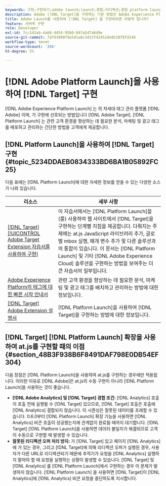 ```yaml
---
keywords: 구현;구현하기;adobe launch;launch;경합;리디렉션;경험 platform launch;platform launch
description: Adobe [!DNL Target]을 구현하는 기본 방법인 Adobe Experience Platform Launch을 사용하여 Adobe [!DNL Target] at.js 라이브러리를 구현하는 방법을 알아봅니다.
title: Adobe Launch를 사용하여 [!DNL Target] 을 구현하려면 어떻게 합니까?
feature: 서버측 구현
role: Developer
exl-id: 7cc1d3ab-4a68-4454-95b0-04fa547a6d9e
source-git-commit: fd7d3900f9e5d1a6c3d13fd2452de8528f8fd248
workflow-type: tm+mt
source-wordcount: '356'
ht-degree: 5%

---
```


# [!DNL Adobe Platform Launch]을 사용하여 [!DNL Target] 구현

[!DNL Adobe Experience Platform Launch] 는 의 차세대 태그 관리 플랫폼 [!DNL Adobe] 이며, 가 구현에 선호되는 방법입니다  [!DNL Adobe Target]. [!DNL Platform Launch] 는 관련 고객 환경을 향상하는 데 필요한 분석, 마케팅 및 광고 태그를 배포하고 관리하는 간단한 방법을 고객에게 제공합니다.

## [!DNL Platform Launch]을 사용하여 [!DNL Target] 구현 {#topic_5234DDAEB0834333BD6BA1B05892FC25}

다음 표에는 [!DNL Platform Launch]에 대한 자세한 정보를 얻을 수 있는 다양한 소스가 나와 있습니다.

| 리소스 | 세부 사항 |
|--- |--- |
| [ [!DNL Target]  [!UICONTROL Adobe Target Extension 자습서를 사용하여 구현]](https://experienceleague.adobe.com/docs/launch-learn/implementing-in-websites-with-launch/implement-solutions/target.html#implement-solutions) | 이 자습서에서는 [!DNL Platform Launch]을(를) 사용하여 웹 사이트에서 [!DNL Target]을 구현하는 단계별 지침을 제공합니다. 다뤄지는 주제에는 at.js JavaScript 라이브러리 추가, 글로벌 mbox 실행, 매개 변수 추가 및 다른 솔루션과의 통합이 있습니다. 이 문서는 [!DNL Platform Launch] 및 기타 [!DNL Adobe Experience Cloud] 솔루션을 구현하는 방법을 보여주는 더 큰 자습서의 일부입니다. |
| [Adobe Experience Platform의 태그에 대한 빠른 시작 안내서](https://experienceleague.adobe.com/docs/experience-platform/tags/get-started/quick-start.html) | 관련 고객 환경을 향상하는 데 필요한 분석, 마케팅 및 광고 태그를 배치하고 관리하는 방법에 대한 정보입니다. |
| [ [!DNL Target] Adobe Extension 설명서](https://experienceleague.adobe.com/docs/experience-platform/tags/extensions/adobe/target/overview.html) | [!DNL Platform Launch]을 사용하여 [!DNL Target]을 구현하는 방법에 대한 정보입니다. |

## [!DNL Target] [!DNL Platform Launch] 확장을 사용하여 at.js를 구현할 때의 이점 {#section_48B3F938B6F8491DAF798E0DB54EF304}

다음 장점은 [!DNL Platform Launch]을 사용하여 at.js를 구현하는 경우에만 적용됩니다. 이러한 이유로 [!DNL Adobe]은 at.js의 수동 구현이 아니라 [!DNL Platform Launch]을 사용하는 것이 좋습니다.

* **[!DNL Adobe Analytics] 및  [!DNL Target] 경합 조건:**   [!DNL Analytics] 호출이 호출 전에 실행될 수  [!DNL Target] 있으므로,  [!DNL Target] 호출은 호출에  [!DNL Analytics] 결합되지 않습니다. 이 시퀀싱은 잘못된 데이터를 초래할 수 있습니다. 0.6.0부터 [!DNL Platform Launch] 확장 기능을 사용하면 [!DNL Analytics] 비콘 호출이 성공했는지에 관계없이 완료될 때까지 대기합니다. [!DNL Target] [!DNL Platform Launch]을 사용하면 데이터 불일치가 해결되므로 고객이 수동으로 구현할 때 발생할 수 있습니다.
* **잘못된 리디렉션 오퍼 처리 방지:**  가  [!DNL Target] 있고 페이지 [!DNL Analytics] 에 가 있는 경우, 그리고  [!DNL Target]에 의해 리디렉션 오퍼가 실행된 경우, 사용자가 다른 URL로 리디렉션되기 때문에 추적기가 요청을  [!DNL Analytics] 실행하지 말아야 할 때 요청을 실행하는 상황이 발생할 수 있습니다. [!DNL Target] 및 [!DNL Analytics] 를 [!DNL Platform Launch]에서 구현하는 경우 이 문제가 발생하지 않습니다. [!DNL Platform Launch] 을 사용하면 [!DNL Target]이 [!DNL Analytics]에 [!DNL Analytics] 비콘 요청을 중단하도록 지시합니다.
